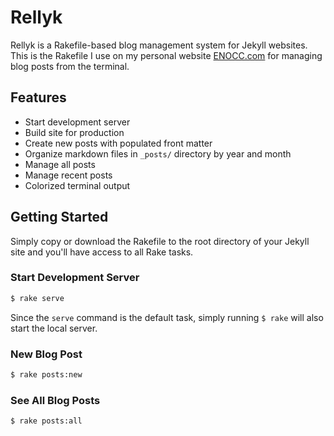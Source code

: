 # Rellyk

Rellyk is a Rakefile-based blog management system for Jekyll websites. This is the Rakefile I use on my personal website [ENOCC.com](https://enocc.com) for managing blog posts from the terminal.

## Features

- Start development server
- Build site for production
- Create new posts with populated front matter 
- Organize markdown files in `_posts/` directory by year and month
- Manage all posts
- Manage recent posts
- Colorized terminal output

## Getting Started

Simply copy or download the Rakefile to the root directory of your Jekyll site and you'll have access to all Rake tasks.

### Start Development Server

``` bash
$ rake serve
```

Since the `serve` command is the default task, simply running `$ rake` will also start the local server.

### New Blog Post

``` bash
$ rake posts:new
```

### See All Blog Posts

``` bash
$ rake posts:all
```
